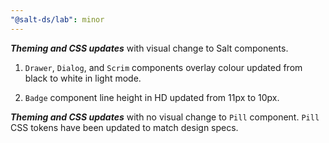 ```yaml
---
"@salt-ds/lab": minor
---
```


**_Theming and CSS updates_** with visual change to Salt components.

1. `Drawer`, `Dialog`, and `Scrim` components overlay colour updated from black to white in light mode.

2. `Badge` component line height in HD updated from 11px to 10px.

**_Theming and CSS updates_** with no visual change to `Pill` component. `Pill` CSS tokens have been updated to match design specs.
